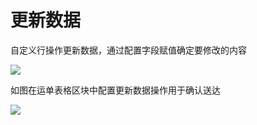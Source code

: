 # 更新数据

自定义行操作更新数据，通过配置字段赋值确定要修改的内容

![](https://static-docs.nocobase.com/03af47524a4b41742cdeb298b02500eb.png)

如图在运单表格区块中配置更新数据操作用于确认送达

![](https://static-docs.nocobase.com/3057b0c6cd176342a15a3892488019fa.gif)

